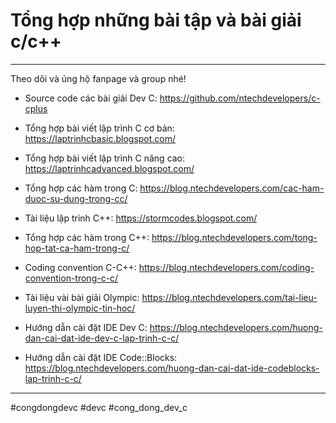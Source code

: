 # Tổng hợp những bài tập và bài giải c/c++

----------
Theo dõi và ủng hộ fanpage và group nhé!

* Source code các bài giải Dev C: https://github.com/ntechdevelopers/c-cplus
* Tổng hợp bài viết lập trình C cơ bản: https://laptrinhcbasic.blogspot.com/
* Tổng hợp bài viết lập trình C nâng cao: https://laptrinhcadvanced.blogspot.com/
* Tổng hợp các hàm trong C: https://blog.ntechdevelopers.com/cac-ham-duoc-su-dung-trong-cc/

* Tài liệu lập trình C++: https://stormcodes.blogspot.com/
* Tổng hợp các hàm trong C++: https://blog.ntechdevelopers.com/tong-hop-tat-ca-ham-trong-c/

* Coding convention C-C++: https://blog.ntechdevelopers.com/coding-convention-trong-c-c/
* Tài liệu vài bài giải Olympic: https://blog.ntechdevelopers.com/tai-lieu-luyen-thi-olympic-tin-hoc/

* Hướng dẫn cài đặt IDE Dev C: https://blog.ntechdevelopers.com/huong-dan-cai-dat-ide-dev-c-lap-trinh-c-c/
* Hướng dẫn cài đặt IDE Code::Blocks: https://blog.ntechdevelopers.com/huong-dan-cai-dat-ide-codeblocks-lap-trinh-c-c/

----------
#congdongdevc
#devc
#cong_dong_dev_c

